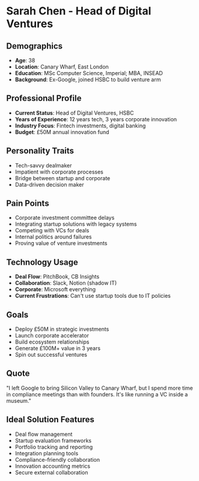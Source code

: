 # Sarah Chen - Head of Digital Ventures

## Demographics
- **Age**: 38
- **Location**: Canary Wharf, East London
- **Education**: MSc Computer Science, Imperial; MBA, INSEAD
- **Background**: Ex-Google, joined HSBC to build venture arm

## Professional Profile
- **Current Status**: Head of Digital Ventures, HSBC
- **Years of Experience**: 12 years tech, 3 years corporate innovation
- **Industry Focus**: Fintech investments, digital banking
- **Budget**: £50M annual innovation fund

## Personality Traits
- Tech-savvy dealmaker
- Impatient with corporate processes
- Bridge between startup and corporate
- Data-driven decision maker

## Pain Points
- Corporate investment committee delays
- Integrating startup solutions with legacy systems
- Competing with VCs for deals
- Internal politics around failures
- Proving value of venture investments

## Technology Usage
- **Deal Flow**: PitchBook, CB Insights
- **Collaboration**: Slack, Notion (shadow IT)
- **Corporate**: Microsoft everything
- **Current Frustrations**: Can't use startup tools due to IT policies

## Goals
- Deploy £50M in strategic investments
- Launch corporate accelerator
- Build ecosystem relationships
- Generate £100M+ value in 3 years
- Spin out successful ventures

## Quote
"I left Google to bring Silicon Valley to Canary Wharf, but I spend more time in compliance meetings than with founders. It's like running a VC inside a museum."

## Ideal Solution Features
- Deal flow management
- Startup evaluation frameworks
- Portfolio tracking and reporting
- Integration planning tools
- Compliance-friendly collaboration
- Innovation accounting metrics
- Secure external collaboration